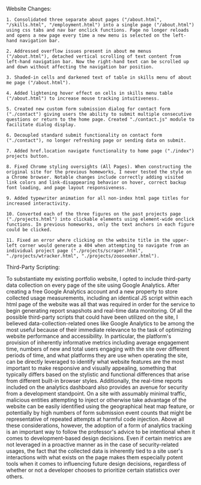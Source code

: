 Website Changes:

    1. Consolidated three separate about pages ("/about.html", "/skills.html", "/employment.html") into a single page ("/about.html") using css tabs and nav bar onclick functions. Page no longer reloads and opens a new page every time a new menu is selected on the left-hand navigation bar.

    2. Addressed overflow issues present in about me menus ("/about.html"), detached vertical scrolling of text content from left-hand navigation bar. Now the right-hand text can be scrolled up and down without affecting the navigation bar position.

    3. Shaded-in cells and darkened text of table in skills menu of about me page ("/about.html").

    4. Added lightening hover effect on cells in skills menu table ("/about.html") to increase mouse tracking intuitiveness.

    5. Created new custom form submission dialog for contact form ("./contact") giving users the ability to submit multiple consecutive questions or return to the home page. Created "./contact.js" module to facilitate dialog display.

    6. Decoupled standard submit functionality on contact form ("./contact"), no longer refreshing page or sending data on submit.

    7. Added href.location navigate functionality to home page ("./index") projects button.

    8. Fixed Chrome styling oversights (All Pages). When constructing the original site for the previous homeworks, I never tested the style on a Chrome browser. Notable changes include correctly adding visited link colors and link-disappearing behavior on hover, correct backup font loading, and page layout responsiveness.

    9. Added typewriter animation for all non-index html page titles for increased interactivity.

    10. Converted each of the three figures on the past projects page ("./projects.html") into clickable elements using element-wide onclick functions. In previous homeworks, only the text anchors in each figure could be clicked.

    11. Fixed an error where clicking on the website title in the upper-left corner would generate a 404 when attempting to navigate from an individual project page ("./projects/scraper.html", "./projects/wtracker.html", "./projects/zooseeker.html").

Third-Party Scripting:

To substantiate my existing portfolio website, I opted to include third-party data collection on every page of the site using Google Analytics. After creating a free Google Analytics account and a new property to store collected usage measurements, including an identical JS script within each html page of the website was all that was required in order for the service to begin generating report snapshots and real-time data monitoring. Of all the possible third-party scripts that could have been utilized on the site, I believed data-collection-related ones like Google Analytics to be among the most useful because of their immediate relevance to the task of optimizing website performance and accessibility. In particular, the platform's provision of inherently informative metrics including average engagement time, numbers of new and total users engaging with the site over different periods of time, and what platforms they are use when operating the site, can be directly leveraged to identify what website features are the most important to make responsive and visually appealing, something that typically differs based on the stylistic and functional differences that arise from different built-in browser styles. Additionally, the real-time reports included on the analytics dashboard also provides an avenue for security from a development standpoint. On a site with assumably minimal traffic, malicious entities attempting to inject or otherwise take advantage of the website can be easily identified using the geographical heat map feature, or potentially by high numbers of form submission event counts that might be representative of repeated attempts at harmful code injection. Above all these considerations, however, the adoption of a form of analytics tracking is an important way to follow the professor's advice to be intentional when it comes to development-based design decisions. Even if certain metrics are not leveraged in a proactive manner as in the case of security-related usages, the fact that the collected data is inherently tied to a site user's interactions with what exists on the page makes them especially potent tools when it comes to influencing future design decisions, regardless of whether or not a developer chooses to prioritize certain statistics over others.
